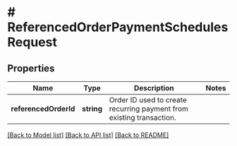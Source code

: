 # # ReferencedOrderPaymentSchedulesRequest

## Properties

Name | Type | Description | Notes
------------ | ------------- | ------------- | -------------
**referencedOrderId** | **string** | Order ID used to create recurring payment from existing transaction. | 

[[Back to Model list]](../../README.md#documentation-for-models) [[Back to API list]](../../README.md#documentation-for-api-endpoints) [[Back to README]](../../README.md)


